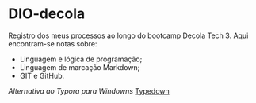 # DIO-decola
Registro dos meus processos ao longo do bootcamp Decola Tech 3.
Aqui encontram-se notas sobre:
 - Linguagem e lógica de programação;
 - Linguagem de marcação Markdown;
 - GIT e GitHub.

*Alternativa ao Typora para Windowns*
[Typedown](https://apps.microsoft.com/store/detail/typedown-a-wysiwyg-markdown-editor/9P8TCW4H2HB4?hl=en-us&gl=US)
